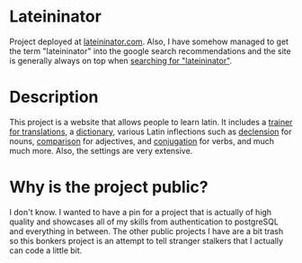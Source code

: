 # Lateininator

Project deployed at [lateininator.com](https://lateininator.com/dashboard). Also, I have somehow managed to get the term "lateininator" into the google search recommendations and the site is generally always on top when [searching for "lateininator"](https://duckduckgo.com/?t=ffab&q=lateininator&atb=v376-1&ia=web).

# Description

This project is a website that allows people to learn latin. It includes a [trainer for translations](https://lateininator.com/vocabulary/trainer), a [dictionary](https://lateininator.com/vocabulary/dictionary), various Latin inflections such as [declension](https://lateininator.com/flexion/noun) for nouns, [comparison](https://lateininator.com/flexion/adjective) for adjectives, and [conjugation](https://lateininator.com/flexion/verb) for verbs, and much much more. Also, the settings are very extensive.

# Why is the project public?

I don't know. I wanted to have a pin for a project that is actually of high quality and showcases all of my skills from authentication to postgreSQL and everything in between. The other public projects I have are a bit trash so this bonkers project is an attempt to tell stranger stalkers that I actually can code a little bit.
